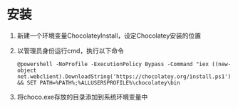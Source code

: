 # 安装

1. 新建一个环境变量ChocolateyInstall，设定Chocolatey安装的位置
2. 以管理员身份运行cmd，执行以下命令

    ```
    @powershell -NoProfile -ExecutionPolicy Bypass -Command "iex ((new-object net.webclient).DownloadString('https://chocolatey.org/install.ps1'))" && SET PATH=%PATH%;%ALLUSERSPROFILE%\chocolatey\bin
    ```

3. 将choco.exe存放的目录添加到系统环境变量中